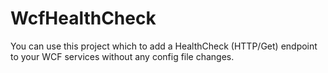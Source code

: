 # WcfHealthCheck
You can use this project which to add a HealthCheck (HTTP/Get) endpoint to your WCF services without any config file changes. 
